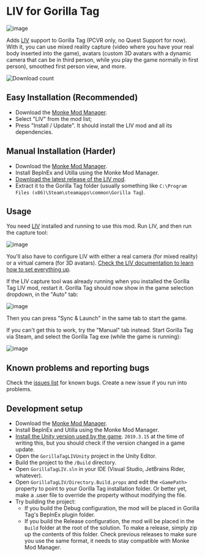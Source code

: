# LIV for Gorilla Tag

![image](https://user-images.githubusercontent.com/3955124/166721440-211e687e-5b13-43bc-924f-0262e22074b3.png)


Adds [LIV](https://store.steampowered.com/app/755540/LIV/) support to Gorilla Tag (PCVR only, no Quest Support for now). With it, you can use mixed reality capture (video where you have your real body inserted into the game), avatars (custom 3D avatars with a dynamic camera that can be in third person, while you play the game normally in first person), smoothed first person view, and more.

![Download count](https://img.shields.io/github/downloads/LIV/GorillaTagLIV/total?style=flat-square)

## Easy Installation (Recommended)

- Download the [Monke Mod Manager](https://github.com/DeadlyKitten/MonkeModManager/releases/latest).
- Select "LIV" from the mod list;
- Press "Install / Update". It should install the LIV mod and all its dependencies.

## Manual Installation (Harder)

- Download the [Monke Mod Manager](https://github.com/DeadlyKitten/MonkeModManager/releases/latest).
- Install BepInEx and Utilla using the Monke Mod Manager.
- [Download the latest release of the LIV mod](https://github.com/Raicuparta/GorillaTagLIV/releases/latest).
- Extract it to the Gorilla Tag folder (usually something like `C:\Program Files (x86)\Steam\steamapps\common\Gorilla Tag`).

## Usage

You need [LIV](https://store.steampowered.com/app/755540/LIV/) installed and running to use this mod. Run LIV, and then run the capture tool:

![image](https://user-images.githubusercontent.com/3955124/166646386-4aaf8292-cc28-4e34-bdae-d81c8147693e.png)

You'll also have to configure LIV with either a real camera (for mixed reality) or a virtual camera (for 3D avatars). [Check the LIV documentation to learn how to set everything up](https://help.liv.tv/hc/en-us/categories/360002747940-LIV-Setup).

If the LIV capture tool was already running when you installed the Gorilla Tag LIV mod, restart it. Gorilla Tag should now show in the game selection dropdown, in the "Auto" tab:

![image](https://user-images.githubusercontent.com/3955124/165312088-de5c8fb9-5361-4f94-b329-a0ec12876940.png)

Then you can press "Sync & Launch" in the same tab to start the game.

If you can't get this to work, try the "Manual" tab instead. Start Gorilla Tag via Steam, and select the Gorilla Tag exe (while the game is running):

![image](https://user-images.githubusercontent.com/3955124/165311810-d9b8e4ec-7c35-4a75-8d3a-a33c3a579188.png)

## Known problems and reporting bugs

Check the [issues list](https://github.com/Raicuparta/GorillaTagLIV/issues) for known bugs. Create a new issue if you run into problems.

## Development setup

- Download the [Monke Mod Manager](https://github.com/DeadlyKitten/MonkeModManager/releases/latest).
- Install BepInEx and Utilla using the Monke Mod Manager.
- [Install the Unity version used by the game](https://unity3d.com/get-unity/download/archive). `2019.3.15` at the time of writing this, but you should check if the version changed in a game update.
- Open the `GorillaTagLIVUnity` project in the Unity Editor.
- Build the project to the `/Build` directory.
- Open `GorillaTagLIV.sln` in your IDE (Visual Studio, JetBrains Rider, whatever).
- Open `GorillaTagLIV/Directory.Build.props` and edit the `<GamePath>` property to point to your Gorilla Tag installation folder. Or better yet, make a .user file to override the property without modifying the file.
- Try building the project:
  - If you build the Debug configuration, the mod will be placed in Gorilla Tag's BepInEx plugin folder.
  - If you build the Release configuration, the mod will be placed in the `Build` folder at the root of the solution. To make a release, simply zip up the contents of this folder. Check previous releases to make sure you use the same format, it needs to stay compatible with Monke Mod Manager.